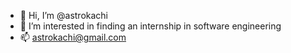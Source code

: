 - 👋 Hi, I’m @astrokachi
- 👀 I’m interested in finding an internship in software engineering
- 📫 astrokachi@gmail.com

<!---
astrokachi/astrokachi is a ✨ special ✨ repository because its `README.md` (this file) appears on your GitHub profile.
You can click the Preview link to take a look at your changes.
--->
